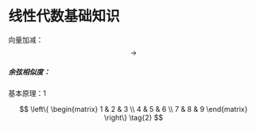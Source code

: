 # 线性代数基础知识

向量加减：
$$
\rightarrow
$$


##### 余弦相似度：

基本原理：1


$$
\left\{
 \begin{matrix}
   1 & 2 & 3 \\
   4 & 5 & 6 \\
   7 & 8 & 9
  \end{matrix}
  \right\} \tag{2}
$$


